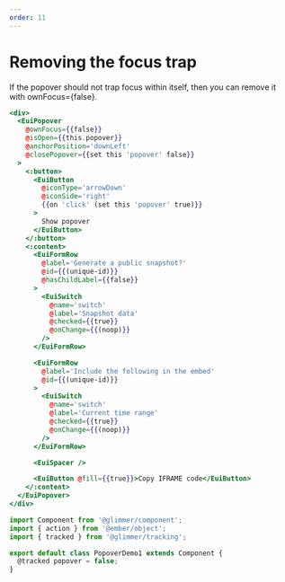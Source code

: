 ```yaml
---
order: 11
---
```


# Removing the focus trap

<EuiText>
    If the popover should not trap focus within itself, then you can remove it
    with
    <EuiCode @language="jsx">ownFocus={false}</EuiCode>.
  </EuiText>

```hbs template
<div>
  <EuiPopover
    @ownFocus={{false}}
    @isOpen={{this.popover}}
    @anchorPosition='downLeft'
    @closePopover={{set this 'popover' false}}
  >
    <:button>
      <EuiButton
        @iconType='arrowDown'
        @iconSide='right'
        {{on 'click' (set this 'popover' true)}}
      >
        Show popover
      </EuiButton>
    </:button>
    <:content>
      <EuiFormRow
        @label='Generate a public snapshot?'
        @id={{(unique-id)}}
        @hasChildLabel={{false}}
      >
        <EuiSwitch
          @name='switch'
          @label='Snapshot data'
          @checked={{true}}
          @onChange={{(noop)}}
        />
      </EuiFormRow>

      <EuiFormRow
        @label='Include the following in the embed'
        @id={{(unique-id)}}
      >
        <EuiSwitch
          @name='switch'
          @label='Current time range'
          @checked={{true}}
          @onChange={{(noop)}}
        />
      </EuiFormRow>

      <EuiSpacer />

      <EuiButton @fill={{true}}>Copy IFRAME code</EuiButton>
    </:content>
  </EuiPopover>
</div>
```

```javascript component
import Component from '@glimmer/component';
import { action } from '@ember/object';
import { tracked } from '@glimmer/tracking';

export default class PopoverDemo1 extends Component {
  @tracked popover = false;
}
```
